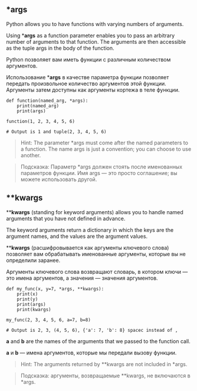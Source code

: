 
## *args 

Python allows you to have functions with varying numbers of arguments.

Using ***args** as a function parameter enables you to pass an arbitrary number of arguments to that function. The arguments are then accessible as the tuple args in the body of the function.

Python позволяет вам иметь функции с различным количеством аргументов.

Использование ***args** в качестве параметра функции позволяет передать произвольное количество аргументов этой функции. Аргументы затем доступны как аргументы кортежа в теле функции.

	def function(named_arg, *args):
        print(named_arg)
        print(args)
        
    function(1, 2, 3, 4, 5, 6)
      
	# Output is 1 and tuple(2, 3, 4, 5, 6)

> Hint: The parameter *args must come after the named parameters to a function.
The name args is just a convention; you can choose to use another.

> Подсказка: Параметр *args должен стоять после именованных параметров функции.
Имя args — это просто соглашение; вы можете использовать другой.

## **kwargs


****kwargs** (standing for keyword arguments) allows you to handle named arguments that you have not defined in advance.

The keyword arguments return a dictionary in which the keys are the argument names, and the values are the argument values.

****kwargs** (расшифровывается как аргументы ключевого слова) позволяет вам обрабатывать именованные аргументы, которые вы не определили заранее.

Аргументы ключевого слова возвращают словарь, в котором ключи — это имена аргументов, а значения — значения аргументов.


	def my_func(x, y=7, *args, **kwargs):
        print(x)
        print(y)
        print(args)
        print(kwargs)
        
    my_func(2, 3, 4, 5, 6, a=7, b=8)
    
    # Output is 2, 3, (4, 5, 6), {'a': 7, 'b': 8} spacec instead of ,


**a** and **b** are the names of the arguments that we passed to the function call.

**a** и **b** — имена аргументов, которые мы передали вызову функции.

> Hint: The arguments returned by **kwargs are not included in *args.

> Подсказка: аргументы, возвращаемые **kwargs, не включаются в *args.

